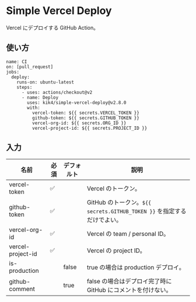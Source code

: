 # Simple Vercel Deploy

Vercel にデプロイする GitHub Action。

## 使い方

```
name: CI
on: [pull_request]
jobs:
  deploy:
    runs-on: ubuntu-latest
    steps:
      - uses: actions/checkout@v2
      - name: Deploy
        uses: kik4/simple-vercel-deploy@v2.8.0
        with:
          vercel-token: ${{ secrets.VERCEL_TOKEN }}
          github-token: ${{ secrets.GITHUB_TOKEN }}
          vercel-org-id: ${{ secrets.ORG_ID }}
          vercel-project-id: ${{ secrets.PROJECT_ID }}
```

## 入力

| 名前              | 必須 | デフォルト | 説明                                                                    |
| ----------------- | ---- | ---------- | ----------------------------------------------------------------------- |
| vercel-token      | ✅   |            | Vercel のトークン。                                                     |
| github-token      | ✅   |            | GitHub のトークン。`${{ secrets.GITHUB_TOKEN }}` を指定するだけでよい。 |
| vercel-org-id     | ✅   |            | Vercel の team / personal ID。                                          |
| vercel-project-id | ✅   |            | Vercel の project ID。                                                  |
| is-production     |      | false      | true の場合は production デプロイ。                                     |
| github-comment    |      | true       | false の場合はデプロイ完了時に GitHub にコメントを付けない。            |
